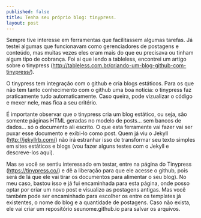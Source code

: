 ```yaml
---
published: false
title: Tenha seu próprio blog: tinypress.
layout: post
---
```

Sempre tive interesse em ferramentas que facilitassem algumas tarefas. Já testei algumas que funcionavam como gerenciadores de postagens e conteúdo, mas muitas vezes eles eram mais do que eu precisava ou tinham algum tipo de cobrança. Foi ai que lendo a tableless, encontrei um artigo sobre o tinypress (http://tableless.com.br/criando-um-blog-github-com-tinypress/).

O tinypress tem integração com o github e cria blogs estáticos. Para os que não tem tanto conhecimento com o github uma boa notícia: o tinypress faz praticamente tudo automaticamente. Caso queira, pode vizualizar o código e mexer nele, mas fica a seu critério.

É importante observar que o tinypress cria um blog estático, ou seja, são somente páginas HTML geradas no modelo de posts... sem bancos de dados... só o documento ali escrito. O que esta ferramente vai fazer vai ser puxar esse documento e exibi-lo como post. Quem já viu o Jekyll (http://jekyllrb.com/) não irá estranhar isso de transformar seu texto simples em sites estáticos e blogs (vou fazer alguns testes com o Jekyll e descreve-los aqui).

Mas se você se sentiu interessado em testar, entre na página do Tinypress (https://tinypress.co/) e dê a liberação para que ele acesse o github, pois será de lá que ele vai tirar os documentos para alimentar o seu blog). No meu caso, bastou isso e já fui encaminhada para esta página, onde posso optar por criar um novo post e visualizo as postagens antigas. Mas você também pode ser encaminhado para escolher os entre os templates já existentes, o nome do blog e a quantidade de postagens. Caso não exista, ele vai criar um repositório seunome.github.io para salvar os arquivos.